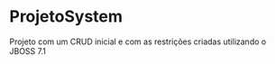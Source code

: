 ProjetoSystem
=============

Projeto com um CRUD inicial e com as restrições criadas utilizando o JBOSS 7.1
